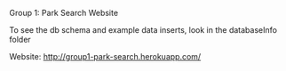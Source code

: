Group 1: Park Search Website

To see the db schema and example data inserts, look in the databaseInfo folder

Website: http://group1-park-search.herokuapp.com/
